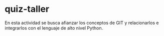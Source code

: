 # quiz-taller
En esta actividad se busca afianzar los conceptos de GIT y relacionarlos e integrarlos con el lenguaje de alto nivel Python.
